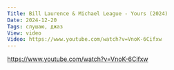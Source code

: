 ```yaml
---
Title: Bill Laurence & Michael League - Yours (2024)
Date: 2024-12-20
Tags: слушаю, джаз
View: video
Video: https://www.youtube.com/watch?v=VnoK-6Cifxw
---
```


https://www.youtube.com/watch?v=VnoK-6Cifxw
